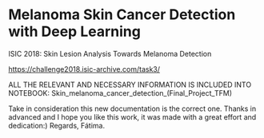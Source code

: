 # Melanoma Skin Cancer Detection with Deep Learning

ISIC 2018: Skin Lesion Analysis Towards Melanoma Detection

https://challenge2018.isic-archive.com/task3/

ALL THE RELEVANT AND NECESSARY INFORMATION IS INCLUDED INTO NOTEBOOK: Skin_melanoma_cancer_detection_(Final_Project_TFM)

Take in consideration this new documentation is the correct one. Thanks in advanced and I hope you like this work, it was made with a great effort and dedication:) Regards, Fátima.
